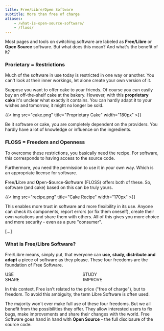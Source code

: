 ```yaml
---
title: Free/Libre/Open Software
subtitle: More than free of charge
aliases:
    - /what-is-open-source-software/
    - /floss/
---
```


Most pages and tools on switching.software are labeled as **Free/Libre** or **Open Source** software.
But what does this mean?
And what's the benefit of it?

### Prorietary = Restrictions

Much of the software in use today is restricted in one way or another.
You can't look at their inner workings, let alone create your own version of it.

Suppose you want to offer cake to your friends.
Of course you can easily buy an off-the-shelf cake at the bakery.
However, with this **proprietary cake** it's unclear what exactly it contains.
You can hardly adapt it to your wishes and tomorrow, it might no longer be sold.

{{< img src="cake.png" title="Proprietary Cake" width="180px" >}}

Be it software or cake, you are completely dependent on the providers.
You hardly have a lot of knowledge or influence on the ingredients.

### FLOSS = Freedom and Openness

To overcome these restrictions, you basically need the recipe.
For software, this corresponds to having access to the source code.

Furthermore, you need the permission to use it in your own way.
Which is an appropriate license for software.

**F**ree/**L**ibre and **O**pen-**S**ource-**S**oftware (FLOSS) offers both of these.
So, software (and cake) based on this can be truly yours.

{{< img src="recipe.png" title="Cake Recipe" width="170px"  >}}

This enables more trust in software and more flexibility in its use.
Anyone can check its components, report errors (or fix them oneself),
create their own variations and share them with others.
All of this gives you more choice and more security - even as a pure "consumer".

[...]

### What is Free/Libre Software?

Frei/Libre means, simply put, that everyone can **use, study, distribute and adapt** a piece of software as they please. 
These four freedoms are the foundation of Free Software.

<p><div class="columns text-center">
    <div class="column col-4 col-ml-auto"><div class="toast toast-success">USE</div></div>
    <div class="column col-4 col-mr-auto"><div class="toast toast-success">STUDY</div></div>
</div>
<div class="columns text-center pt-2">
    <div class="column col-4 col-ml-auto"><div class="toast toast-success">SHARE</div></div>
    <div class="column col-4 col-mr-auto"><div class="toast toast-success">IMPROVE</div></div>
</div></p>

In this context, Free isn't related to the price ("free of charge"), but to freedom.
To avoid this ambiguity, the term Libre Software is often used.

The majority won't ever make full use of these four freedoms.
But we all benefit from the possibilities they offer.
They allow interested users to fix bugs, make improvements and share their changes with the world.
Free Software goes hand in hand with **Open Source** - the full disclosure of the source code.